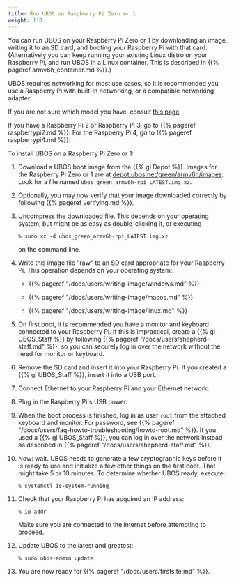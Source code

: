 ```yaml
---
title: Run UBOS on Raspberry Pi Zero or 1
weight: 110
---
```


You can run UBOS on your Raspberry Pi Zero or 1 by downloading an image, writing it to
an SD card, and booting your Raspberry Pi with that card. (Alternatively you can keep
running your existing Linux distro on your Raspberry Pi, and run UBOS in a Linux container.
This is described in {{% pageref armv6h_container.md %}}.)

UBOS requires networking for most use cases, so it is recommended you use a
Raspberry Pi with built-in networking, or a compatible networking adapter.

If you are not sure which model you have, consult
[this page](http://www.raspberrypi.org/products/).

If you have a Raspberry Pi 2 or Raspberry Pi 3, go to {{% pageref raspberrypi2.md %}}.
For the Raspberry Pi 4, go to {{% pageref raspberrypi4.md %}}.

To install UBOS on a Raspberry Pi Zero or 1:

1. Download a UBOS boot image from the {{% gl Depot %}}.
   Images for the Raspberry Pi Zero or 1 are at
   [depot.ubos.net/green/armv6h/images](http://depot.ubos.net/green/armv6h/images).
   Look for a file named ``ubos_green_armv6h-rpi_LATEST.img.xz``.

1. Optionally, you may now verify that your image downloaded correctly by following
   {{% pageref verifying.md %}}.

1. Uncompress the downloaded file. This depends on your operating system, but might be as
   easy as double-clicking it, or executing

   ```
   % sudo xz -d ubos_green_armv6h-rpi_LATEST.img.xz
   ```

   on the command line.

1. Write this image file "raw" to an SD card appropriate for your Raspberry Pi. This
   operation depends on your operating system:

   * {{% pageref "/docs/users/writing-image/windows.md" %}}

   * {{% pageref "/docs/users/writing-image/macos.md" %}}

   * {{% pageref "/docs/users/writing-image/linux.md" %}}

1. On first boot, it is recommended you have a monitor and keyboard connected to your
   Raspberry Pi. If this is impractical, create a {{% gl UBOS_Staff %}} by following
   {{% pageref "/docs/users/shepherd-staff.md" %}}, so you can securely log in over the
   network without the need for monitor or keyboard.

1. Remove the SD card and insert it into your Raspberry Pi. If you created a
   {{% gl UBOS_Staff %}}, insert it into a USB port.

1. Connect Ethernet to your Raspberry Pi and your Ethernet network.

1. Plug in the Raspberry Pi's USB power.

1. When the boot process is finished, log in as user ``root`` from the attached keyboard
   and monitor. For password, see {{% pageref "/docs/users/faq-howto-troubleshooting/howto-root.md" %}}.
   If you used a {{% gl UBOS_Staff %}}, you can log in over the network instead as described in
   {{% pageref "/docs/users/shepherd-staff.md" %}}.

1. Now: wait. UBOS needs to generate a few cryptographic keys before it is ready to use
   and initialize a few other things on the first boot. That might take 5 or 10 minutes.
   To determine whether UBOS ready, execute:

   ```
   % systemctl is-system-running
   ```

1. Check that your Raspberry Pi has acquired an IP address:

   ```
   % ip addr
   ```

   Make sure you are connected to the internet before attempting to proceed.

1. Update UBOS to the latest and greatest:

   ```
   % sudo ubos-admin update
   ```

1. You are now ready for {{% pageref "/docs/users/firstsite.md" %}}.
